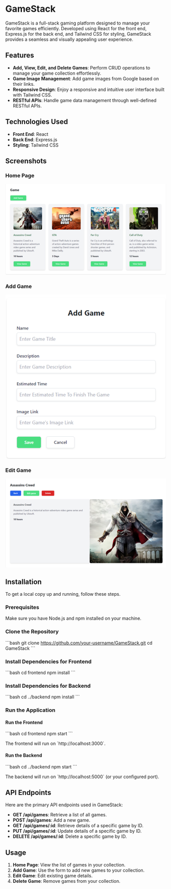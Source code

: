 # GameStack

GameStack is a full-stack gaming platform designed to manage your favorite games efficiently. Developed using React for the front end, Express.js for the back end, and Tailwind CSS for styling, GameStack provides a seamless and visually appealing user experience.

## Features

- **Add, View, Edit, and Delete Games**: Perform CRUD operations to manage your game collection effortlessly.
- **Game Image Management**: Add game images from Google based on their links.
- **Responsive Design**: Enjoy a responsive and intuitive user interface built with Tailwind CSS.
- **RESTful APIs**: Handle game data management through well-defined RESTful APIs.

## Technologies Used

- **Front End**: React
- **Back End**: Express.js
- **Styling**: Tailwind CSS

## Screenshots

### Home Page
![Home Page](./assets/homepage.png)

### Add Game
![Add Game](./assets/addNewGame.png)

### Edit Game
![Edit Game](./assets/EditGame.png)

## Installation

To get a local copy up and running, follow these steps.

### Prerequisites

Make sure you have Node.js and npm installed on your machine.

### Clone the Repository

\`\`\`bash
git clone https://github.com/your-username/GameStack.git
cd GameStack
\`\`\`

### Install Dependencies for Frontend

\`\`\`bash
cd frontend
npm install
\`\`\`

### Install Dependencies for Backend

\`\`\`bash
cd ../backend
npm install
\`\`\`

### Run the Application

#### Run the Frontend

\`\`\`bash
cd frontend
npm start
\`\`\`

The frontend will run on \`http://localhost:3000\`.

#### Run the Backend

\`\`\`bash
cd ../backend
npm start
\`\`\`

The backend will run on \`http://localhost:5000\` (or your configured port).

## API Endpoints

Here are the primary API endpoints used in GameStack:

- **GET /api/games**: Retrieve a list of all games.
- **POST /api/games**: Add a new game.
- **GET /api/games/:id**: Retrieve details of a specific game by ID.
- **PUT /api/games/:id**: Update details of a specific game by ID.
- **DELETE /api/games/:id**: Delete a specific game by ID.

## Usage

1. **Home Page**: View the list of games in your collection.
2. **Add Game**: Use the form to add new games to your collection.
3. **Edit Game**: Edit existing game details.
4. **Delete Game**: Remove games from your collection.
